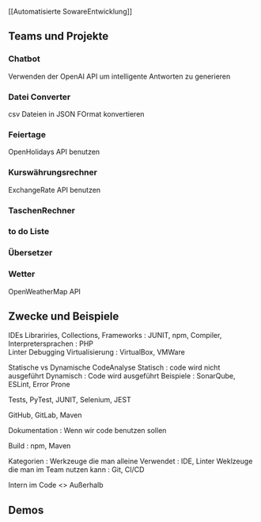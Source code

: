 [[Automatisierte SowareEntwicklung]]

## Teams und Projekte 

### Chatbot 
Verwenden der OpenAI API um intelligente Antworten zu generieren 

### Datei Converter 
csv Dateien in JSON FOrmat konvertieren 

### Feiertage 
OpenHolidays API  benutzen 

### Kurswährungsrechner 
ExchangeRate API benutzen 

### TaschenRechner 

### to do Liste 

### Übersetzer 

### Wetter 

OpenWeatherMap API 



## Zwecke und Beispiele 

IDEs
Librariries, Collections, Frameworks : JUNIT, npm, 
Compiler, Interpretersprachen : PHP  
Linter 
Debugging 
Virtualisierung : VirtualBox, VMWare

Statische vs Dynamische CodeAnalyse 
Statisch : code wird nicht ausgeführt 
Dynamisch : Code wird ausgeführt 
Beispiele : SonarQube, ESLint, Error Prone 


Tests, PyTest, JUNIT, Selenium, JEST 

GitHub, GitLab, Maven

Dokumentation : Wenn wir code benutzen sollen 

Build : npm, Maven


Kategorien : 
Werkzeuge die man alleine Verwendet : IDE, Linter
Weklzeuge die man im Team nutzen kann : Git, CI/CD

Intern im Code <> Außerhalb 

## Demos 

